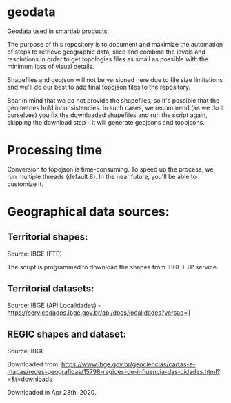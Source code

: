 # geodata
Geodata used in smartlab products.

The purpose of this repository is to document and maximize the automation of steps to retrieve geographic data, slice and combine the levels and resolutions in order to get topologies files as small as possible with the minimum loss of visual details.

Shapefiles and geojson will not be versioned here due to file size limitations and we'll do our best to add final topojson files to the repository.

Bear in mind that we do not provide the shapefiles, so it's possible that the geometries hold inconsistencies. In such cases, we recommend (as we do it ourselves) you fix the downloaded shapefiles and run the script again, skipping the download step - it will generate geojsons and topojsons.

# Processing time
Conversion to topojson is time-consuming. To speed up the process, we run multiple threads (default 8). In the near future, you'll be able to customize it.

# Geographical data sources:
## Territorial shapes:
Source: IBGE (FTP)

The script is programmed to download the shapes from IBGE FTP service.

## Territorial datasets:
Source: IBGE (API Localidades) - https://servicodados.ibge.gov.br/api/docs/localidades?versao=1

## REGIC shapes and dataset:
Source: IBGE

Downloaded from: https://www.ibge.gov.br/geociencias/cartas-e-mapas/redes-geograficas/15798-regioes-de-influencia-das-cidades.html?=&t=downloads

Downloaded in Apr 28th, 2020.
